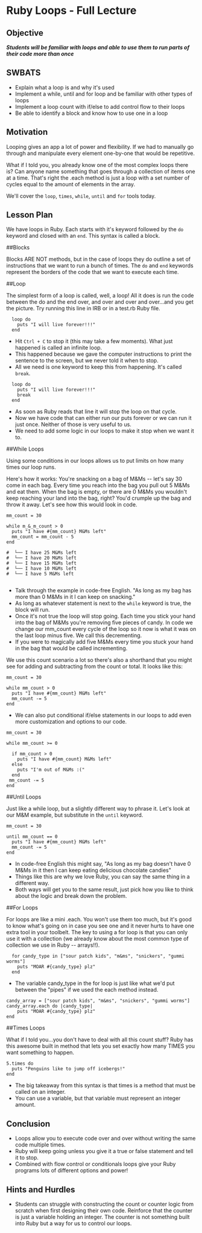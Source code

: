 # Ruby Loops - Full Lecture

## Objective
***Students will be familiar with loops and able to use them to run parts of their code more than once***

## SWBATS

+ Explain what a loop is and why it's used
+ Implement a while, until and for loop and be familiar with other types of loops
+ Implement a loop count with if/else to add control flow to their loops
+ Be able to identify a block and know how to use one in a loop


## Motivation
Looping gives an app a lot of power and flexibility. If we had to manually go through and manipulate every element one-by-one that would be repetitive.  

 What if I told you, you already know one of the most complex loops there is? Can anyone name something that goes through a collection of items one at a time. That's right the .each method is just a loop with a set number of cycles equal to the amount of elements in the array.

 We'll cover the `loop`, `times`, `while`, `until` and `for` tools today.  

## Lesson Plan 
We have loops in Ruby. Each starts with it's keyword followed by the `do` keyword and closed with an `end`. This syntax is called a block. 

##Blocks

Blocks ARE NOT methods, but in the case of loops they do outline a set of instructions that we want to run a bunch of times. The `do` and `end` keywords represent the borders of the code that we want to execute each time. 

##Loop

The simplest form of a loop is called, well, a loop! All it does is run the code between the do and the end over, and over and over and over...and you get the picture. Try running this line in IRB or in a test.rb Ruby file.

```
  loop do 
    puts "I will live forever!!!"
  end
```

 + Hit `Ctrl + C` to stop it (this may take a few moments). What just happened is called an infinite loop. 
 + This happened because we gave the computer instructions to print the sentence to the screen, but we never told it when to stop. 
 + All we need is one keyword to keep this from happening. It's called `break`.

```
  loop do 
    puts "I will live forever!!!"
    break
  end
```
+ As soon as Ruby reads that line it will stop the loop on that cycle. 
+ Now we have code that can either run our puts forever or we can run it just once. Neither of those is very useful to us. 
+ We need to add some logic in our loops to make it stop when we want it to. 

##While Loops

Using some conditions in our loops allows us to put limits on how many times our loop runs. 

Here's how it works: You're snacking on a bag of M&Ms -- let's say 30 come in each bag. Every time you reach into the bag you pull out 5 M&Ms and eat them. When the bag is empty, or there are 0 M&Ms you wouldn't keep reaching your land into the bag, right? You'd crumple up the bag and throw it away. Let's see how this would look in code. 

```
mm_count = 30

while m_&_m_count > 0
  puts "I have #{mm_count} M&Ms left"
  mm_count = mm_count - 5
end

#  └── I have 25 M&Ms left
#  └── I have 20 M&Ms left
#  └── I have 15 M&Ms left
#  └── I have 10 M&Ms left
#  └── I have 5 M&Ms left


```

+ Talk through the example in code-free English. "As long as my bag has more than 0 M&Ms in it I can keep on snacking."
+ As long as whatever statement is next to the `while` keyword is true, the block will run. 
+ Once it's not true the loop will stop going. Each time you stick your hand into the bag of M&Ms you're removing five pieces of candy. In code we change our mm_count every cycle of the loop so it now is what it was on the last loop minus five. We call this decrementing.
+ If you were to magically add five M&Ms every time you stuck your hand in the bag that would be called incrementing. 

We use this count scenario a lot so there's also a shorthand that you might see for adding and subtracting from the count or total. It looks like this:

```
mm_count = 30

while mm_count > 0
  puts "I have #{mm_count} M&Ms left"
  mm_count -= 5
end

```
+ We can also put conditional if/else statements in our loops to add even more customization and options to our code. 

```
mm_count = 30

while mm_count >= 0
  
  if mm_count > 0 
    puts "I have #{mm_count} M&Ms left"
  else 
    puts "I'm out of M&Ms :("
  end
 mm_count -= 5
end

```

##Until Loops

Just like a while loop, but a slightly different way to phrase it. Let's look at our M&M example, but substitute in the `until` keyword. 


```
mm_count = 30

until mm_count == 0
  puts "I have #{mm_count} M&Ms left"
  mm_count -= 5
end

```
+ In code-free English this might say, "As long as my bag doesn't have 0 M&Ms in it then I can keep eating delicious chocolate candies"
+ Things like this are why we love Ruby, you can say the same thing in a different way. 
+ Both ways will get you to the same result, just pick how you like to think about the logic and break down the problem. 


##For Loops

For loops are like a mini .each. You won't use them too much, but it's good to know what's going on in case you see one and it never hurts to have one extra tool in your toolbelt. The key to using a for loop is that you can only use it with a collection (we already know about the most common type of collection we use in Ruby -- arrays!!).

```
  for candy_type in ["sour patch kids", "m&ms", "snickers", "gummi worms"]
    puts "MOAR #{candy_type} plz"
  end
```
+ The variable candy_type in the for loop is just like what we'd put between the "pipes" if we used the each method instead. 

```
candy_array = ["sour patch kids", "m&ms", "snickers", "gummi worms"]
candy_array.each do |candy_type|
    puts "MOAR #{candy_type} plz"
end
```

##Times Loops

What if I told you...you don't have to deal with all this count stuff? Ruby has this awesome built in method that lets you set exactly how many TIMES you want something to happen. 

```
5.times do
  puts "Penguins like to jump off icebergs!"
end
```

+ The big takeaway from this syntax is that times is a method that must be called on an integer. 
+ You can use a variable, but that variable must represent an integer amount.  



## Conclusion 
+ Loops allow you to execute code over and over without writing the same code multiple times. 
+ Ruby will keep going unless you give it a true or false statement and tell it to stop.
+ Combined with flow control or conditionals loops give your Ruby programs lots of different options and power!

## Hints and Hurdles
+ Students can struggle with constructing the count or counter logic from scratch when first designing their own code. Reinforce that the counter is just a variable holding an integer. The counter is not something built into Ruby but a way for us to control our loops. 

